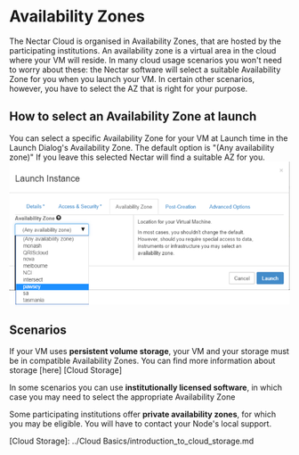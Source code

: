 # Availability Zones

The Nectar Cloud is organised in Availability Zones, that are hosted by the
participating institutions. An availability zone is a virtual area in the
cloud where your VM will reside. In many cloud usage scenarios you won't need
to worry about these: the Nectar software will select a suitable Availability
Zone for you when you launch your VM. In certain other scenarios, however, you
have to select the AZ that is right for your purpose.

## How to select an Availability Zone at launch

You can select a specific Availability Zone for your VM at Launch time in the
Launch Dialog's Availability Zone. The default option is "(Any availability
zone)" If you leave this selected Nectar will find a suitable AZ for you.
![Screenshot of Launch Dialog AZ Tab][Launch Dialog AZ Tab]

## Scenarios

If your VM uses **persistent volume storage**, your VM and your storage must
be in compatible Availability Zones. You can find more information about
storage [here] [Cloud Storage]

In some scenarios you can use **institutionally licensed software**, in which
case you may need to select the appropriate Availability Zone

Some participating institutions offer **private availability zones**, for which
you may be eligible. You will have to contact your Node's local support.

[Launch Dialog AZ Tab]: images/launch_dialog_az_tab.png
[Cloud Storage]: ../Cloud Basics/introduction_to_cloud_storage.md

